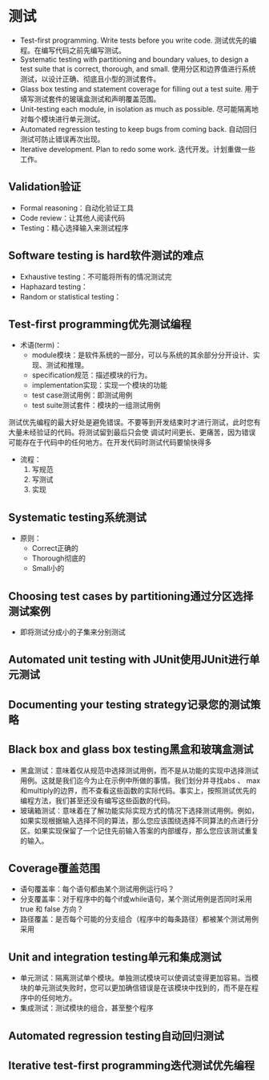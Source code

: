 # 测试
- Test-first programming. Write tests before you write code. 测试优先的编程。在编写代码之前先编写测试。
- Systematic testing with partitioning and boundary values, to design a test suite that is correct, thorough, and small. 使用分区和边界值进行系统测试，以设计正确、彻底且小型的测试套件。
- Glass box testing and statement coverage for filling out a test suite. 用于填写测试套件的玻璃盒测试和声明覆盖范围。
- Unit-testing each module, in isolation as much as possible. 尽可能隔离地对每个模块进行单元测试。
- Automated regression testing to keep bugs from coming back. 自动回归测试可防止错误再次出现。
- Iterative development. Plan to redo some work. 迭代开发。计划重做一些工作。

## Validation验证
- Formal reasoning：自动化验证工具
- Code review：让其他人阅读代码
- Testing：精心选择输入来测试程序

## Software testing is hard软件测试的难点
- Exhaustive testing：不可能将所有的情况测试完
- Haphazard testing：
- Random or statistical testing：

## Test-first programming优先测试编程
- 术语(term)：
  - module模块：是软件系统的一部分，可以与系统的其余部分分开设计、实现、测试和推理。
  - specification规范：描述模块的行为。
  - implementation实现：实现一个模块的功能
  - test case测试用例：即测试用例
  - test suite测试套件：模块的一组测试用例

测试优先编程的最大好处是避免错误。不要等到开发结束时才进行测试，此时您有大量未经验证的代码。将测试留到最后只会使
调试时间更长、更痛苦，因为错误可能存在于代码中的任何地方。在开发代码时测试代码要愉快得多
- 流程：
  1. 写规范
  2. 写测试
  3. 实现

## Systematic testing系统测试
- 原则：
  - Correct正确的
  - Thorough彻底的
  - Small小的

## Choosing test cases by partitioning通过分区选择测试案例
- 即将测试分成小的子集来分别测试

## Automated unit testing with JUnit使用JUnit进行单元测试

## Documenting your testing strategy记录您的测试策略

## Black box and glass box testing黑盒和玻璃盒测试
- 黑盒测试：意味着仅从规范中选择测试用例，而不是从功能的实现中选择测试用例。这就是我们迄今为止在示例中所做的事情。我们划分并寻找abs 、 max和multiply的边界，而不查看这些函数的实际代码。事实上，按照测试优先的编程方法，我们甚至还没有编写这些函数的代码。
- 玻璃箱测试：意味着在了解功能实际实现方式的情况下选择测试用例。例如，如果实现根据输入选择不同的算法，那么您应该围绕选择不同算法的点进行分区。如果实现保留了一个记住先前输入答案的内部缓存，那么您应该测试重复的输入。

## Coverage覆盖范围
- 语句覆盖率：每个语句都由某个测试用例运行吗？
- 分支覆盖率：对于程序中的每个if或while语句，某个测试用例是否同时采用 true 和 false 方向？
- 路径覆盖：是否每个可能的分支组合（程序中的每条路径）都被某个测试用例采用

## Unit and integration testing单元和集成测试
- 单元测试：隔离测试单个模块。单独测试模块可以使调试变得更加容易。当模块的单元测试失败时，您可以更加确信错误是在该模块中找到的，而不是在程序中的任何地方。
- 集成测试：测试模块的组合，甚至整个程序

## Automated regression testing自动回归测试

## Iterative test-first programming迭代测试优先编程